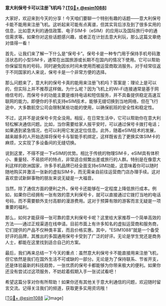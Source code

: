 **意大利保号卡可以注册飞机吗？[[TG💪+ @esim1088](https://t.me/s/esim1088)]**

大家好，欢迎来到今天的分享！今天咱们要聊一个特别有趣的话题——意大利保号卡能不能用来注册飞机。这听起来可能有点离谱，但其实背后涉及到了很多实用的信息，比如意大利的通信政策、电子SIM卡（eSIM）的应用以及国际旅行中的通信需求等。如果你对这些话题感兴趣，或者正在计划去意大利玩，那么这篇文章绝对值得一看！

首先，让我们来了解一下什么是“保号卡”。保号卡是一种专门用于保持手机号码激活状态的小型SIM卡，通常在出国旅游或长期不在国内的情况下使用。它可以帮助你保留现有的号码，同时避免因长时间未使用而被运营商取消服务。对于经常往返于不同国家的人来说，保号卡是一个非常方便的选择。

那么问题来了，意大利的保号卡真的能用来注册飞机吗？答案是：理论上是可以的，但实际上并不推荐这样做。为什么呢？因为飞机上的Wi-Fi连接通常是基于网络信号的，而保号卡的功能主要是维持电话和短信服务，并不具备提供稳定高速互联网的能力。即便你的手机支持eSIM技术，能够无缝切换到当地网络，但在飞行途中，大多数航空公司会限制某些功能的使用，以确保航班的安全性和稳定性。

不过，这并不是说保号卡完全没用。相反，在日常生活中，它可以帮助你在意大利轻松解决通信问题。比如，当你需要给家人报平安时，可以通过保号卡拨打电话；如果遇到紧急情况，也可以利用它发送定位信息。此外，随着eSIM技术的发展，越来越多的人开始选择将保号卡与智能手机绑定，这样既省去了更换实体SIM卡的麻烦，又实现了多设备间的无缝切换。

说到这里，不得不提一下eSIM的优势。相比于传统的物理SIM卡，eSIM具有体积小、重量轻、不易损坏的特点，非常适合频繁出差或旅行的人群。特别是在像意大利这样的欧洲国家，许多手机品牌已经全面支持eSIM功能，这意味着你可以随时随地购买并激活一张新的虚拟SIM卡，而无需亲自前往运营商门店办理手续。这对喜欢尝试新鲜事物的朋友来说无疑是一大福音。

当然，除了通信方面的便利之外，保号卡还能够在一定程度上降低旅行成本。例如，如果你已经拥有一张有效的意大利保号卡，就可以直接通过它拨打当地的电话号码，而不需要额外支付高额的漫游费用。这对于预算有限的游客而言无疑是一项重要的福利。

那么，如何才能获得一张可靠的意大利保号卡呢？这里给大家推荐一个简单高效的方法——通过正规渠道在线申请。目前市面上有许多知名的虚拟运营商和服务商，它们提供的产品不仅种类丰富，而且价格实惠。其中，“ESIM1088”就是一个备受好评的品牌，其推出的多国通用保号卡受到了广泛的好评。无论是学生党还是商务人士，都能在这里找到适合自己的方案。

最后，我们再来总结一下今天的重点：虽然意大利保号卡不能直接用来注册飞机，但它依然是我们在国外生活不可或缺的一部分。无论是为了保持联系、节省开支，还是体验最新的科技趋势，一张优质的保号卡都能够为你带来极大的便利。如果你还没有尝试过这项服务，不妨趁着假期入手一张试试看吧！

希望这篇分享对你有所帮助！如果你还有其他关于意大利通信的问题，欢迎随时留言交流。记得关注我们的频道，获取更多实用资讯哦！

[[TG💪+ @esim1088](https://t.me/s/esim1088) ![Image](https://i.postimg.cc/4NQfJmqS/Snipaste-2025-05-13-00-14-12.png)]
